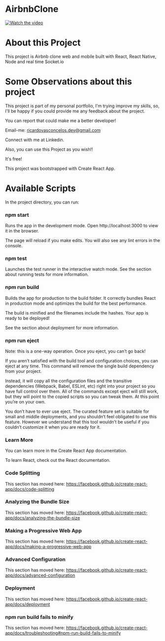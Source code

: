 # AirbnbClone
[![Watch the video](https://i.imgur.com/dYiPyf9.png)](https://youtu.be/p7uqY8aCvoU)

# About this Project
This project is Airbnb clone web and mobile built with React, React Native, Node and real time Socket.io

# Some Observations about this project
This project is part of my personal portfolio, I'm trying improve my skills, so, I'll be happy if you could provide me any feedback about the project.

You can report that could make me a better developer!

Email-me: ricardovasconcelos.dev@gmail.com

Connect with me at Linkedin.

Also, you can use this Project as you wish!!

It's free!

This project was bootstrapped with Create React App.

# Available Scripts
In the project directory, you can run:

### npm start
Runs the app in the development mode.
Open http://localhost:3000 to view it in the browser.

The page will reload if you make edits.
You will also see any lint errors in the console.

### npm test
Launches the test runner in the interactive watch mode.
See the section about running tests for more information.

### npm run build
Builds the app for production to the build folder.
It correctly bundles React in production mode and optimizes the build for the best performance.

The build is minified and the filenames include the hashes.
Your app is ready to be deployed!

See the section about deployment for more information.

### npm run eject
Note: this is a one-way operation. Once you eject, you can’t go back!

If you aren’t satisfied with the build tool and configuration choices, you can eject at any time. This command will remove the single build dependency from your project.

Instead, it will copy all the configuration files and the transitive dependencies (Webpack, Babel, ESLint, etc) right into your project so you have full control over them. All of the commands except eject will still work, but they will point to the copied scripts so you can tweak them. At this point you’re on your own.

You don’t have to ever use eject. The curated feature set is suitable for small and middle deployments, and you shouldn’t feel obligated to use this feature. However we understand that this tool wouldn’t be useful if you couldn’t customize it when you are ready for it.

### Learn More
You can learn more in the Create React App documentation.

To learn React, check out the React documentation.

### Code Splitting
This section has moved here: https://facebook.github.io/create-react-app/docs/code-splitting

### Analyzing the Bundle Size
This section has moved here: https://facebook.github.io/create-react-app/docs/analyzing-the-bundle-size

### Making a Progressive Web App
This section has moved here: https://facebook.github.io/create-react-app/docs/making-a-progressive-web-app

### Advanced Configuration
This section has moved here: https://facebook.github.io/create-react-app/docs/advanced-configuration

### Deployment
This section has moved here: https://facebook.github.io/create-react-app/docs/deployment

### npm run build fails to minify
This section has moved here: https://facebook.github.io/create-react-app/docs/troubleshooting#npm-run-build-fails-to-minify
